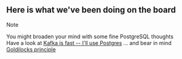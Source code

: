 ## Here is what we've been doing on the board
> [!note]
> You might broaden your mind with some fine PostgreSQL thoughts  
> Have a look at [Kafka is fast -- I'll use Postgres](https://topicpartition.io/blog/postgres-pubsub-queue-benchmarks) ... and bear in mind [Goldilocks principle](https://en.wikipedia.org/wiki/Goldilocks_principle)
